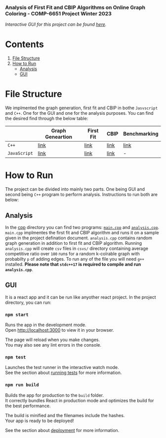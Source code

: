 ### Analysis of First Fit and CBIP Algorithms on Online Graph Coloring - COMP-6651 Project Winter 2023

*Interactive GUI for this project can be found [here](https://rushidonga.github.io/Graph-Coloring).* 

# Contents

1. [File Structure](#File-Structure)
2. [How to Run](#How-to-Run)
   - [Analysis](#Analysis) 
   - [GUI](#Animal-With-Attributes-2)


# File Structure

We implmented the graph generation, first fit and CBIP in bothe `Jasvscript` and `C++`. One for the GUI and one for the analysis purposes. You can find the desired find through the below table:

|              | Graph Geneartion | First Fit | CBIP     | Benchmarking |
|--------------|------------------|-----------|----------|--------------|
| `C++`        | [link](https://github.com/rushidonga/graph-coloring/blob/main/cpp/analysis.cpp#L176)         | [link](https://github.com/rushidonga/graph-coloring/blob/main/cpp/analysis.cpp#L77)  | [link](https://github.com/rushidonga/graph-coloring/blob/main/cpp/analysis.cpp#L107) | [link](https://github.com/rushidonga/graph-coloring/blob/main/cpp/analysis.cpp#L346)     |
| `JavaScript` | [link](https://github.com/rushidonga/graph-coloring/blob/main/src/generator.js#L22)         | [link](https://github.com/rushidonga/graph-coloring/blob/main/src/first_fit.js)  | [link](https://github.com/rushidonga/graph-coloring/blob/main/src/cbip.js) | -    |

# How to Run

The project can be divided into mainly two parts. One being GUI and second being `C++` program to perform analysis. Instructions to run both are below:

## Analysis

In the [cpp](https://github.com/rushidonga/graph-coloring/tree/main/cpp) directory you can find two programs: [`main.cpp`](https://github.com/rushidonga/graph-coloring/tree/main/cpp) and [`analysis.cpp`](https://github.com/rushidonga/graph-coloring/blob/main/cpp/analysis.cpp). `main.cpp` implmentes the first fit and CBIP algorithm and runs it on a sample given in the project defination document. `analysis.cpp` contains random graph generation in addition to first fit and CBIP algorithm. Running `analysis.cpp` will create `csv` files in `csvs/` directory containing average competitive ratio over `100` runs for a random k-colrable graph with probabilty `p` of adding edges. To run any of the file you will need `g++` installed. **Please note that `stdc++17` is required to compile and run `analysis.cpp`**.

## GUI

It is a react app and it can be run like anyother react project. In the project directory, you can run:

### `npm start`

Runs the app in the development mode.\
Open [http://localhost:3000](http://localhost:3000) to view it in your browser.

The page will reload when you make changes.\
You may also see any lint errors in the console.

### `npm test`

Launches the test runner in the interactive watch mode.\
See the section about [running tests](https://facebook.github.io/create-react-app/docs/running-tests) for more information.

### `npm run build`

Builds the app for production to the `build` folder.\
It correctly bundles React in production mode and optimizes the build for the best performance.

The build is minified and the filenames include the hashes.\
Your app is ready to be deployed!

See the section about [deployment](https://facebook.github.io/create-react-app/docs/deployment) for more information.

